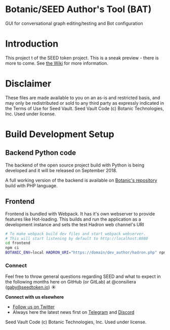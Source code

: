 # Botanic/SEED Author's Tool (BAT)

GUI for conversational graph editing/testing and Bot configuration

# Introduction


This project t of the SEED token project. This is a sneak preview - there is more to come.
See [the Wiki](https://github.com/SeedVault/SEEDtoken-IP/wiki) for more information.


# Disclaimer
These files are made available to you on an as-is and restricted basis, and may only be redistributed or sold to any third party as expressly indicated in the Terms of Use for Seed Vault. Seed Vault Code (c) Botanic Technologies, Inc. Used under license.

# Build Development Setup 

## Backend Python code

The backend of the open source project build with Python is being developed and it will be released on September 2018. 

A full working version of the backend is available on [Botanic's repository](https://github.com/botanicinc/authors-tool-php) build with PHP language.

## Frontend 

Frontend is bundled with Webpack. It has it's own webserver to provide features like Hot-loading.
This builds and run the application as a development instance and sets the test Hadron web channel's URI

```bash
# To make webpack build dev files and start webpack webserver. 
# This will start listening by default to http://localhost:8080
cd frontend
npm ci
BOTANIC_ENV=local HADRON_URI="https://domain/dev_author/hadron.php" npm run dev
```

### Connect
Feel free to throw general questions regarding SEED and what to expect in the following months here on GitHub (or GitLab) at  @consiliera (gaby@seedtoken.io) :sunny: 

**Connect with us elsewhere** 
- [Follow us on Twitter](https://twitter.com/SEED_token)
- Always here the latest news first on [Telegram](https://t.me/seedtoken) and [Discord](https://discord.gg/Suv5bFT)

Seed Vault Code (c) Botanic Technologies, Inc. Used under license.


